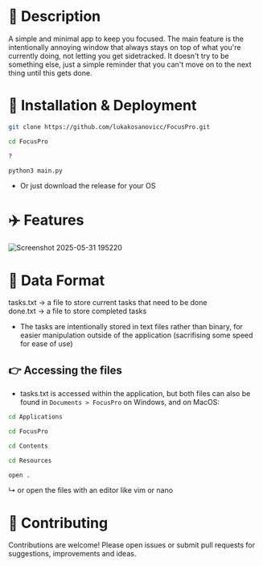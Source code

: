 # 📖 Description<br>
A simple and minimal app to keep you focused. The main feature is the intentionally annoying window that always stays on top of what you're currently doing, not letting you get sidetracked. It doesn't try to be something else, just a simple reminder that you can't move on to the next thing until this gets done.

# 🚀 Installation & Deployment<br>
```bash
git clone https://github.com/lukakosanovicc/FocusPro.git
```
```bash
cd FocusPro
```
```bash
?
```
```bash
python3 main.py
```
- Or just download the release for your OS

# ✈️ Features
![Screenshot 2025-05-31 195220](https://github.com/user-attachments/assets/f80c21d9-b9be-48c0-b4bd-eef3f9c4d745)

# 📝 Data Format<br>
tasks.txt -> a file to store current tasks that need to be done<br>
done.txt -> a file to store completed tasks<br>

- The tasks are intentionally stored in text files rather than binary, for easier manipulation outside of the application (sacrifising some speed for ease of use)

## 👉 Accessing the files
- tasks.txt is accessed within the application, but both files can also be found in `Documents > FocusPro` on Windows, and on MacOS:
```bash
cd Applications
```
```bash
cd FocusPro
```
```bash
cd Contents
```
```bash
cd Resources
```
```bash
open .
```
↳ or open the files with an editor like vim or nano

# 🤝 Contributing<br>
Contributions are welcome! Please open issues or submit pull requests for suggestions, improvements and ideas.
